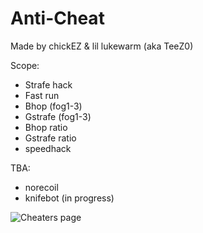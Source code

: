# Anti-Cheat

Made by chickEZ & lil lukewarm (aka TeeZ0)

Scope:
- Strafe hack
- Fast run
- Bhop (fog1-3)
- Gstrafe (fog1-3)
- Bhop ratio
- Gstrafe ratio
- speedhack

TBA:
- norecoil
- knifebot (in progress)


![Cheaters page](https://i.imgur.com/uXkrzwz.jpg)
